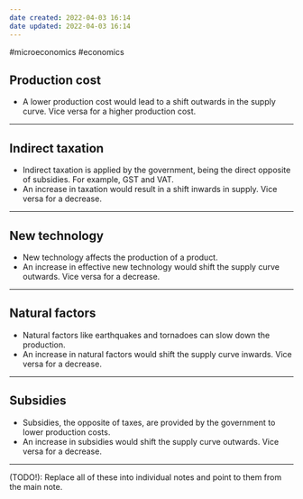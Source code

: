 ```yaml
---
date created: 2022-04-03 16:14
date updated: 2022-04-03 16:14
---
```


#microeconomics #economics

## Production cost
- A lower production cost would lead to a shift outwards in the supply curve. Vice versa for a higher production cost.
---
## Indirect taxation
- Indirect taxation is applied by the government, being the direct opposite of subsidies. For example, GST and VAT.
- An increase in taxation would result in a shift inwards in supply. Vice versa for a decrease.
---
## New technology
- New technology affects the production of a product.
- An increase in effective new technology would shift the supply curve outwards. Vice versa for a decrease.
---
## Natural factors
- Natural factors like earthquakes and tornadoes can slow down the production.
- An increase in natural factors would shift the supply curve inwards. Vice versa for a decrease.
---
## Subsidies
- Subsidies, the opposite of taxes, are provided by the government to lower production costs.
- An increase in subsidies would shift the supply curve outwards. Vice versa for a decrease.
---

(TODO!): Replace all of these into individual notes and point to them from the main note.